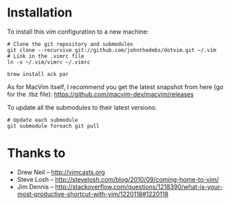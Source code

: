 Installation
============

To install this vim configuration to a new machine:

    # Clone the git repository and submodules
    git clone --recursive git://github.com/johnthedebs/dotvim.git ~/.vim
    # Link in the .vimrc file
    ln -s ~/.vim/vimrc ~/.vimrc

    brew install ack par

As for MacVim itself, I recommend you get the latest snapshot from here (go for the .tbz file):
https://github.com/macvim-dev/macvim/releases

To update all the submodules to their latest versions:

    # Update each submodule
    git submodule foreach git pull

Thanks to
=========

* Drew Neil – http://vimcasts.org
* Steve Losh – http://stevelosh.com/blog/2010/09/coming-home-to-vim/
* Jim Dennis – http://stackoverflow.com/questions/1218390/what-is-your-most-productive-shortcut-with-vim/1220118#1220118
